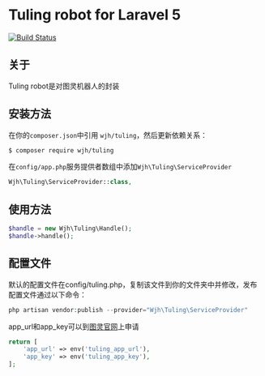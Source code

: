 # Tuling robot for Laravel 5

[![Build Status][ico-travis]][link-travis]

## 关于
Tuling robot是对图灵机器人的封装

## 安装方法
在你的`composer.json`中引用 `wjh/tuling`，然后更新依赖关系：
```sh
$ composer require wjh/tuling
```

在`config/app.php`服务提供者数组中添加`Wjh\Tuling\ServiceProvider`
```php
Wjh\Tuling\ServiceProvider::class,
```

## 使用方法
```php
$handle = new Wjh\Tuling\Handle();
$handle->handle();
```

## 配置文件
默认的配置文件在config/tuling.php，复制该文件到你的文件夹中并修改，发布配置文件通过以下命令：
```php
php artisan vendor:publish --provider="Wjh\Tuling\ServiceProvider"
```
app_url和app_key可以到[图灵官网](http://www.tuling123.com)上申请

```php
return [
    'app_url' => env('tuling_app_url'),
    'app_key' => env('tuling_app_key'),
];
```


[ico-travis]: https://travis-ci.org/wjhtime/tuling.svg?branch=dev
[link-travis]: https://travis-ci.org/wjhtime/tuling